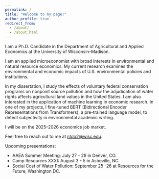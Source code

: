 ```yaml
---
permalink: /
title: "Welcome to my page!"
author_profile: true
redirect_from: 
  - /about/
  - /about.html
---
```


I am a Ph.D. Candidate in the Department of Agricultural and Applied Economics at the University of Wisconsin–Madison.

I am an applied microeconomist with broad interests in environmental and natural resource economics. My current research examines the environmental and economic impacts of U.S. environmental policies and institutions.

In my dissertation, I study the effects of voluntary federal conservation programs on nonpoint source pollution and how the adjudication of water rights affects agricultural land values in the United States. I am also interested in the application of machine learning in economic research. In one of my projects, I fine-tuned BERT (Bidirectional Encoder Representations from Transformers), a pre-trained language model, to detect subjectivity in environmental academic writing.

I will be on the 2025–2026 economics job market.

Feel free to reach out to me at [ntdo2@wisc.edu](mailto:ntdo2@wisc.edu).

Upcoming presentations:
- AAEA Summer Meeting: July 27 - 29 in Denver, CO.
- Camp Resources XXXI: August 3 - 5 in Asheville, NC.
- Social Cost of Water Pollution: September 25 -26 at Resources for the Future, Washington DC.
